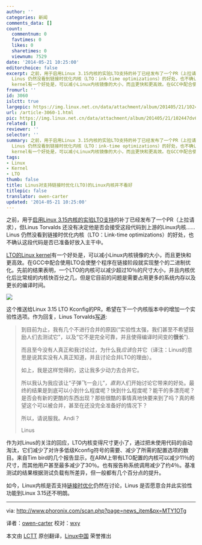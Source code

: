 ```yaml
---
author: ''
categories: 新闻
comments_data: []
count:
  commentnum: 0
  favtimes: 0
  likes: 0
  sharetimes: 0
  viewnum: 7529
date: '2014-05-21 10:25:00'
editorchoice: false
excerpt: 之前，用于启用Linux 3.15内核的实验LTO支持的补丁已经发布了一个PR（上拉请求），但Linus Torvalds 还没有决定他是否会接受这段代码到上游的Linux内核
  Linus 仍然没看到链接时优化内核（LTO：ink-time optimizations）的好处，也不确认这段代码是否已准备好放入主干中。 LTO的Linux
  kernel有一个好处是，可以减小Linux内核镜像的大小，而且更快和更高效。在GCC中配合使用LTO会使整个程序在链接阶段就实现整个的二进制优化。先前的结果表明，一个LTO的内核可以减少超过10％的尺寸大小，并且内核优化后比常规的内核快百分之几，但是它目前
fromurl: ''
id: 3060
islctt: true
largepic: https://img.linux.net.cn/data/attachment/album/201405/21/102447dv64yk9va4966u7k.jpeg
url: /article-3060-1.html
pic: https://img.linux.net.cn/data/attachment/album/201405/21/102447dv64yk9va4966u7k.jpeg.thumb.jpg
related: []
reviewer: ''
selector: ''
summary: 之前，用于启用Linux 3.15内核的实验LTO支持的补丁已经发布了一个PR（上拉请求），但Linus Torvalds 还没有决定他是否会接受这段代码到上游的Linux内核
  Linus 仍然没看到链接时优化内核（LTO：ink-time optimizations）的好处，也不确认这段代码是否已准备好放入主干中。 LTO的Linux
  kernel有一个好处是，可以减小Linux内核镜像的大小，而且更快和更高效。在GCC中配合使用LTO会使整个程序在链接阶段就实现整个的二进制优化。先前的结果表明，一个LTO的内核可以减少超过10％的尺寸大小，并且内核优化后比常规的内核快百分之几，但是它目前
tags:
- Linux
- Kernel
- LTO
thumb: false
title: Linus对支持链接时优化(LTO)的Linux内核并不看好
titlepic: false
translator: owen-carter
updated: '2014-05-21 10:25:00'
---
```


之前，用于[启用Linux 3.15内核的实验LTO支持](http://www.phoronix.com/scan.php?page=news_item&px=MTY1ODA)的补丁已经发布了一个PR（上拉请求），但Linus Torvalds 还没有决定他是否会接受这段代码到上游的Linux内核…… Linus 仍然没看到链接时优化内核（LTO：Link-time optimizations）的好处，也不确认这段代码是否已准备好放入主干中。


[LTO的Linux kernel](http://www.phoronix.com/scan.php?page=news_item&px=MTY0OTc)有一个好处是，可以减小Linux内核镜像的大小，而且更快和更高效。在GCC中配合使用LTO会使整个程序在链接阶段就实现整个的二进制优化。先前的结果表明，一个LTO的内核可以减少超过10％的尺寸大小，并且内核优化后比常规的内核快百分之几，但是它目前的问题是需要占用更多的系统内存以及更长的编译时间。


![](/data/attachment/album/201405/21/102447dv64yk9va4966u7k.jpeg)


这个推送给Linux 3.15 LTO Kconfig的PR，希望在下一个内核版本中的增加一个实验性选项。作为回复，Linus Torvalds[写道](http://lkml.iu.edu/hypermail/linux/kernel/1404.1/00275.html):



> 
> 到目前为止，我有几个不进行合并的原因(“实验性太强，我们甚至不希望鼓励人们去测试它”，以及“它不是完全可靠，并且使得编译时间变的**很长**").
> 
> 
> 而且至今没有人真正和我讨论过，为什么我*应该*合并它（译注：Linus的意思是说其实没有人真正知道，并且讨论合并LTO的理由）。
> 
> 
> 如上，我是这样觉得的，这让我多少动力去合并它。
> 
> 
> 所以我认为我应该让“子弹飞一会儿”，*直到*人们开始讨论它带来的好处。最终的结果是到底可以小到什么程度呢？快到什么程度呢？能干的多漂亮呢？是否会有新的更酷的东西出现？那些很酷的事情真地快要来到了吗？真的希望这个可以被合并，甚至在还没完全准备好的情况下？
> 
> 
> 所以，请说服我。Andi？
> 
> 
> Linus
> 
> 
> 


作为对Linus的关注的回应，LTO内核变得尺寸更小了，通过把未使用代码的自动淘汰，它们减少了对许多低级Kconfig符号的需要、减少了所需的配置选项的数目。来自Tim bird的几个报告显示，在ARM上带有LTO配置的内核可以减少11％的尺寸，而其他用户甚至最多减少了30％。也有报告称系统调用减少了约4％。基准测试的结果根据测试负载有所差异，但一般都有几个百分点的提升。


如今，Linux内核是否支持[链接时优化](http://www.phoronix.com/scan.php?page=search&q=link-time+optimization)仍然在讨论，Linus 是否愿意合并此实验性功能到Linux 3.15还不明朗。




---


via: <http://www.phoronix.com/scan.php?page=news_item&px=MTY1OTg>


译者：[owen-carter](https://github.com/owen-carter) 校对：[wxy](https://github.com/wxy)


本文由 [LCTT](https://github.com/LCTT/TranslateProject) 原创翻译，[Linux中国](http://linux.cn/) 荣誉推出